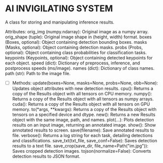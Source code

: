 # **AI INVIGILATING SYSTEM**

A class for storing and manipulating inference results.

Attributes:
        orig_img (numpy.ndarray): Original image as a numpy array.
        orig_shape (tuple): Original image shape in (height, width) format.
        boxes (Boxes, optional): Object containing detection bounding boxes.
        masks (Masks, optional): Object containing detection masks.
        probs (Probs, optional): Object containing class probabilities for classification tasks.
        keypoints (Keypoints, optional): Object containing detected keypoints for each object.
        speed (dict): Dictionary of preprocess, inference, and postprocess speeds (ms/image).
        names (dict): Dictionary of class names.
        path (str): Path to the image file.

* [ ] Methods:
  update(boxes=None, masks=None, probs=None, obb=None): Updates object attributes with new detection results.
  cpu(): Returns a copy of the Results object with all tensors on CPU memory.
  numpy(): Returns a copy of the Results object with all tensors as numpy arrays.
  cuda(): Returns a copy of the Results object with all tensors on GPU memory.
  to(*args, **kwargs): Returns a copy of the Results object with tensors on a specified device and dtype.
  new(): Returns a new Results object with the same image, path, and names.
  plot(...): Plots detection results on an input image, returning an annotated image.
  show(): Show annotated results to screen.
  save(filename): Save annotated results to file.
  verbose(): Returns a log string for each task, detailing detections and classifications.
  save_txt(txt_file, save_conf=False): Saves detection results to a text file.
  save_crop(save_dir, file_name=Path("im.jpg")): Saves cropped detection images.
  tojson(normalize=False): Converts detection results to JSON format.
